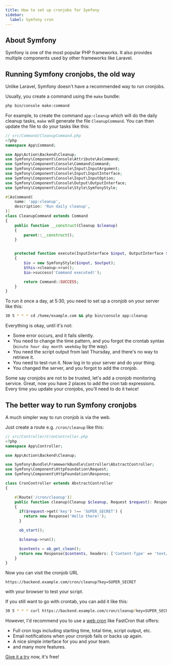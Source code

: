 ```yaml
---
title: How to set up cronjobs for Symfony
sidebar:
  label: Symfony cron
---
```


## About Symfony

Symfony is one of the most popular PHP frameworks.
It also provides multiple components used by other frameworks like Laravel.

## Running Symfony cronjobs, the old way

Unlike Laravel, Symfony doesn't have a recommended way to run cronjobs.

Usually, you create a command using the `make` bundle:

```bash
php bin/console make:command
```

For example, to create the command `app:cleanup` which will do the daily cleanup tasks,
`make` will generate the file `CleanupCommand`.
You can then update the file to do your tasks like this:

```php 
// src/Command/CleanupCommand.php
<?php
namespace App\Command;

use App\Action\Backend\Cleanup;
use Symfony\Component\Console\Attribute\AsCommand;
use Symfony\Component\Console\Command\Command;
use Symfony\Component\Console\Input\InputArgument;
use Symfony\Component\Console\Input\InputInterface;
use Symfony\Component\Console\Input\InputOption;
use Symfony\Component\Console\Output\OutputInterface;
use Symfony\Component\Console\Style\SymfonyStyle;

#[AsCommand(
    name: 'app:cleanup',
    description: 'Run daily cleanup',
)]
class CleanupCommand extends Command
{
    public function __construct(Cleanup $cleanup)
    {
        parent::__construct();
    }


    protected function execute(InputInterface $input, OutputInterface $output): int
    {
        $io = new SymfonyStyle($input, $output);
        $this->cleanup->run();
        $io->success('Command executed!');

        return Command::SUCCESS;
    }
}
```

To run it once a day, at 5:30, you need to set up a cronjob on your server like this:

```sh
30 5 * * * cd /home/example.com && php bin/console app:cleanup
```

Everything is okay, until it's not:
- Some error occurs, and it fails silently.
- You need to change the time pattern, and you forgot the crontab syntax (`minute hour day month weekday` by the way).
- You need the script output from last Thursday, and there's no way to retrieve it.
- You need to test-run it. Now log in to your server and do your thing.
- You changed the server, and you forgot to add the cronjob.

Some say cronjobs are not to be trusted, let's add a cronjob monitoring service.
Great, now you have 2 places to add the cron tab expressions.
Every time you update your cronjobs, you'll need to do it twice!

## The better way to run Symfony cronjobs

A much simpler way to run cronjob is via the web.

Just create a route e.g. `/cron/cleanup` like this:

```php 
// src/Controller/CronController.php
<?php
namespace App\Controller;

use App\Action\Backend\Cleanup;

use Symfony\Bundle\FrameworkBundle\Controller\AbstractController;
use Symfony\Component\HttpFoundation\Request;
use Symfony\Component\HttpFoundation\Response;

class CronController extends AbstractController
{

    #[Route('/cron/cleanup')]
    public function cleanup(Cleanup $cleanup, Request $request): Response
    {
      if($request->get('key') !== 'SUPER_SECRET') {
        return new Response('Hello there!');
      }

      ob_start();

      $cleanup->run();

      $contents = ob_get_clean();
      return new Response($contents, headers: ['Content-Type' => 'text/plain']);
    }
}
```

Now you can visit the cronjob URL
```
https://backend.example.com/cron/cleanup?key=SUPER_SECRET
```
with your browser to test your script.

If you still want to go with crontab, you can add it like this:
```sh
30 5 * * * curl https://backend.example.com/cron/cleanup?key=SUPER_SECRET
```

However, I'd recommend you to use a [web cron](/) like FastCron that offers:

- Full cron logs including starting time, total time, script output, etc.
- Email notifications when your cronjob fails or backs up again.
- A nice simple interface for you and your team.
- and many more features.

[Give it a try](https://app.fastcron.com/signup) now, it's free!
